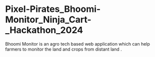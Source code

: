 # Pixel-Pirates_Bhoomi-Monitor_Ninja_Cart-_Hackathon_2024
Bhoomi Monitor is an agro tech based web application which can help farmers to monitor the land and crops from distant land .
